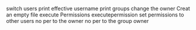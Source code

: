 switch users
print effective username
 print groups
change the owner
Creat an empty file
 execute
Permissions
executepermission
set permissions to other users no per to the owner no per to the group owner
